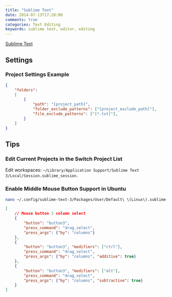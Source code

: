 ```yaml
---
title: "Sublime Text"
date: 2014-07-13T17:28:00
comments: true
categories: Text Editing
keywords: sublime text, editor, editing
---
```


[Sublime Text](http://www.sublimetext.com/)

## Settings

### Project Settings Example

```json
{
    "folders":
    [
        {
            "path": "[project_path]",
            "folder_exclude_patterns": ["[project_exclude_path]"],
            "file_exclude_patterns": ["[*.txt]"],
        }
    ]
}
```

## Tips

### Edit Current Projects in the Switch Project List

Edit workspaces: `~/Library/Application Support/Sublime Text 3/Local/Session.sublime_session`.

### Enable Middle Mouse Button Support in Ubuntu

```bash
nano ~/.config/sublime-text-3/Packages/User/Default\ \(Linux\).sublime-mousemap
```

```json
[
    // Mouse button 3 column select
    {
        "button": "button3",
        "press_command": "drag_select",
        "press_args": {"by": "columns"}
    },
    {
        "button": "button3", "modifiers": ["ctrl"],
        "press_command": "drag_select",
        "press_args": {"by": "columns", "additive": true}
    },
    {
        "button": "button3", "modifiers": ["alt"],
        "press_command": "drag_select",
        "press_args": {"by": "columns", "subtractive": true}
    }
]
```
